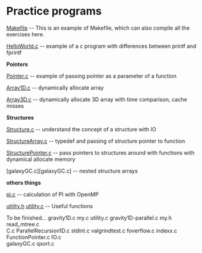 
# Practice programs

[Makefile](./Makefile)  -- This is an example of Makefile, which can also compile all the exercises here.

[HelloWorld.c](./HelloWorld.c)  -- example of a c program with differences between printf and fprintf

**Pointers**

[Pointer.c](./Pointer.c) -- example of passing pointer as a parameter of a function

[Array1D.c](./Array1D.c) -- dynamically allocate array

[Array3D.c](./Array3D.c) -- dynamically allocate 3D array with time comparison, cache misses

**Structures**

[Structure.c](Structure.c) -- understand the concept of a structure with IO

[StructureArray.c](StructureArray.c) -- typedef and passing of structure pointer to function

[StructurePointer.c](StructurePointer.c) -- pass pointers to structures around with functions with dynamical allocate memory

[galaxyGC.c][galaxyGC.c] -- nested structure arrays

**others things**

[pi.c](./pi.c)  -- calculation of PI with OpenMP

[utility.h](utility.h)  [utility.c](utility.c)  -- Useful functions



To be finished...
         gravity1D.c           my.c                             utility.c
          gravity1D-parallel.c  my.h                   read_mtree.c      
C.c                          ParallelRecursion1D.c  stdint.c            valgrindtest.c
foverflow.c        indexx.c                                
FunctionPointer.c  IO.c                              
galaxyGC.c                       qsort.c             
